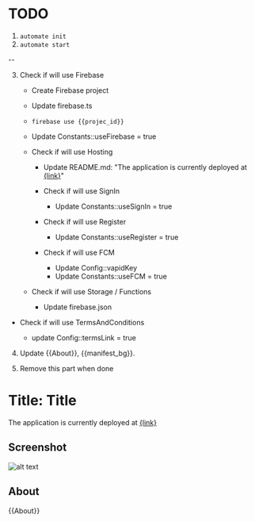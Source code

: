 # TODO

1. `automate init`
2. `automate start`

--

3. Check if will use Firebase

   - Create Firebase project

   - Update firebase.ts

   - `firebase use {{projec_id}}`

   - Update Constants::useFirebase = true

   - Check if will use Hosting

     - Update README.md: "The application is currently deployed at [{link}]({link})"

     - Check if will use SignIn

       - Update Constants::useSignIn = true

     - Check if will use Register

       - Update Constants::useRegister = true

     - Check if will use FCM
       - Update Config::vapidKey
       - Update Constants::useFCM = true

   - Check if will use Storage / Functions
     - Update firebase.json

- Check if will use TermsAndConditions

  - update Config::termsLink = true

4. Update {{About}}, {{manifest_bg}}.

5. Remove this part when done

# Title: Title

The application is currently deployed at [{link}]({link})

## Screenshot

![alt text](https://github.com/Manila-Arduino/{{Repo_Name}}/blob/main/public/images/screenshot.png)

## About

{{About}}
